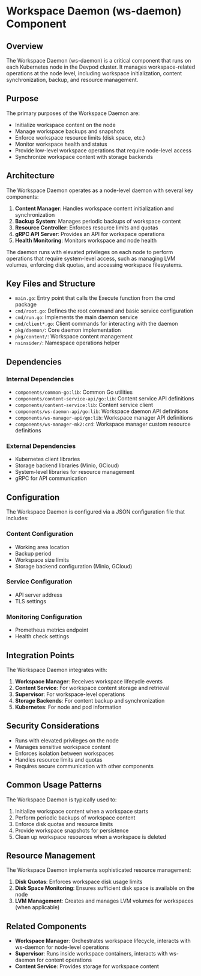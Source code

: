 # Workspace Daemon (ws-daemon) Component

## Overview

The Workspace Daemon (ws-daemon) is a critical component that runs on each Kubernetes node in the Devpod cluster. It manages workspace-related operations at the node level, including workspace initialization, content synchronization, backup, and resource management.

## Purpose

The primary purposes of the Workspace Daemon are:
- Initialize workspace content on the node
- Manage workspace backups and snapshots
- Enforce workspace resource limits (disk space, etc.)
- Monitor workspace health and status
- Provide low-level workspace operations that require node-level access
- Synchronize workspace content with storage backends

## Architecture

The Workspace Daemon operates as a node-level daemon with several key components:

1. **Content Manager**: Handles workspace content initialization and synchronization
2. **Backup System**: Manages periodic backups of workspace content
3. **Resource Controller**: Enforces resource limits and quotas
4. **gRPC API Server**: Provides an API for workspace operations
5. **Health Monitoring**: Monitors workspace and node health

The daemon runs with elevated privileges on each node to perform operations that require system-level access, such as managing LVM volumes, enforcing disk quotas, and accessing workspace filesystems.

## Key Files and Structure

- `main.go`: Entry point that calls the Execute function from the cmd package
- `cmd/root.go`: Defines the root command and basic service configuration
- `cmd/run.go`: Implements the main daemon service
- `cmd/client*.go`: Client commands for interacting with the daemon
- `pkg/daemon/`: Core daemon implementation
- `pkg/content/`: Workspace content management
- `nsinsider/`: Namespace operations helper

## Dependencies

### Internal Dependencies
- `components/common-go:lib`: Common Go utilities
- `components/content-service-api/go:lib`: Content service API definitions
- `components/content-service:lib`: Content service client
- `components/ws-daemon-api/go:lib`: Workspace daemon API definitions
- `components/ws-manager-api/go:lib`: Workspace manager API definitions
- `components/ws-manager-mk2:crd`: Workspace manager custom resource definitions

### External Dependencies
- Kubernetes client libraries
- Storage backend libraries (Minio, GCloud)
- System-level libraries for resource management
- gRPC for API communication

## Configuration

The Workspace Daemon is configured via a JSON configuration file that includes:

### Content Configuration
- Working area location
- Backup period
- Workspace size limits
- Storage backend configuration (Minio, GCloud)

### Service Configuration
- API server address
- TLS settings

### Monitoring Configuration
- Prometheus metrics endpoint
- Health check settings

## Integration Points

The Workspace Daemon integrates with:
1. **Workspace Manager**: Receives workspace lifecycle events
2. **Content Service**: For workspace content storage and retrieval
3. **Supervisor**: For workspace-level operations
4. **Storage Backends**: For content backup and synchronization
5. **Kubernetes**: For node and pod information

## Security Considerations

- Runs with elevated privileges on the node
- Manages sensitive workspace content
- Enforces isolation between workspaces
- Handles resource limits and quotas
- Requires secure communication with other components

## Common Usage Patterns

The Workspace Daemon is typically used to:
1. Initialize workspace content when a workspace starts
2. Perform periodic backups of workspace content
3. Enforce disk quotas and resource limits
4. Provide workspace snapshots for persistence
5. Clean up workspace resources when a workspace is deleted

## Resource Management

The Workspace Daemon implements sophisticated resource management:
1. **Disk Quotas**: Enforces workspace disk usage limits
2. **Disk Space Monitoring**: Ensures sufficient disk space is available on the node
3. **LVM Management**: Creates and manages LVM volumes for workspaces (when applicable)

## Related Components

- **Workspace Manager**: Orchestrates workspace lifecycle, interacts with ws-daemon for node-level operations
- **Supervisor**: Runs inside workspace containers, interacts with ws-daemon for content operations
- **Content Service**: Provides storage for workspace content
